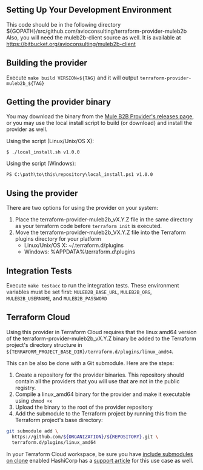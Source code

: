 ## Setting Up Your Development Environment
This code should be in the following directory ${GOPATH}/src/github.com/avioconsulting/terraform-provider-muleb2b
Also, you will need the muleb2b-client source as well. It is available at https://bitbucket.org/avioconsulting/muleb2b-client

## Building the provider
Execute `make build VERSION=${TAG}` and it will output `terraform-provider-muleb2b_${TAG}`

## Getting the provider binary
You may download the binary from the [Mule B2B Provider's releases page](https://github.com/avioconsulting/terraform-provider-muleb2b/releases), or you may use the local install script to build (or download) and install the provider as well.

Using the script (Linux/Unix/OS X):
```shell script
$ ./local_install.sh v1.0.0
``` 

Using the script (Windows):
```shell script
PS C:\path\to\this\repository\local_install.ps1 v1.0.0
```

## Using the provider
There are two options for using the provider on your system:
1. Place the terraform-provider-muleb2b_vX.Y.Z file in the same directory as your terraform code before `terraform init` is executed.
2. Move the terraform-provider-muleb2b_VX.Y.Z file into the Terraform plugins directory for your platform
    * Linux/Unix/OS X: ~/.terraform.d/plugins
    * Windows: %APPDATA%\terraform.d\plugins

## Integration Tests
Execute `make testacc` to run the integration tests. These environment variables must be set first: `MULEB2B_BASE_URL`, `MULEB2B_ORG`, `MULEB2B_USERNAME`, and `MULEB2B_PASSWORD`

## Terraform Cloud
Using this provider in Terraform Cloud requires that the linux amd64 version of the terraform-provider-muleb2b_vX.Y.Z binary be added to the Terraform project's directory structure in `${TERRAFORM_PROJECT_BASE_DIR}/terraform.d/plugins/linux_amd64`.

This can be also be done with a Git submodule. Here are the steps:
1. Create a repository for the provider binaries. This repository should contain all the providers that you will use that are not in the public registry.
2. Compile a linux_amd64 binary for the provider and make it executable using `chmod +x`
3. Upload the binary to the root of the provider repository
4. Add the submodule to the Terraform project by running this from the Terraform project's base directory: 
```bash
git submodule add \
  https://github.com/${ORGANIZATION}/${REPOSITORY}.git \
  terraform.d/plugins/linux_amd64
```

In your Terraform Cloud workspace, be sure you have [include submodules on clone](https://www.terraform.io/docs/cloud/workspaces/vcs.html#include-submodules-on-clone) enabled
HashiCorp has a [support article](https://support.hashicorp.com/hc/en-us/articles/360016992613-Using-custom-and-community-providers-in-Terraform-Cloud-and-Enterprise) for this use case as well.
